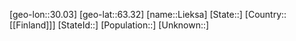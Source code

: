 ﻿---
location: [63.32,30.03]
mapzoom: [7,12] 
mapmarker: city 
type: City
tags:
- geo/City


SpocWebEntityId: 32001
isDeleted: false
confidential: public

---
[geo-lon::30.03]
[geo-lat::63.32]
[name::Lieksa]
[State::]
[Country::[[Finland]]]
[StateId::]
[Population::]
[Unknown::]


